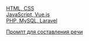 [HTML, CSS](basics.md)  
[JavaScript, Vue.js](frontend.md)  
[PHP, MySQL, Laravel](backend.md)  

[Промпт для составления речи](prompt.md)